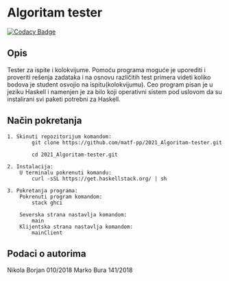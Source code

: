 # Algoritam tester

[![Codacy Badge](https://api.codacy.com/project/badge/Grade/2d3253183a5d430984e986d2718e4fb3)](https://app.codacy.com/gh/matf-pp/2021_Algoritam-tester?utm_source=github.com&utm_medium=referral&utm_content=matf-pp/2021_Algoritam-tester&utm_campaign=Badge_Grade_Settings)

## Opis

Tester za ispite i kolokvijume. Pomoću programa moguće je uporediti i proveriti rešenja zadataka i na osnovu različitih test primera videti koliko bodova je student osvojio na ispitu(kolokvijumu). Ceo program pisan je u jeziku Haskell i namenjen je za bilo koji operativni sistem pod uslovom da su instalirani svi paketi potrebni za Haskell.


## Način pokretanja
    1. Skinuti repozitorijum komandom:
            git clone https://github.com/matf-pp/2021_Algoritam-tester.git
            
            cd 2021_Algoritam-tester.git

    2. Instalacija:
        U terminalu pokrenuti komandu:
            curl -sSL https://get.haskellstack.org/ | sh

    3. Pokretanja programa:
        Pokrenuti program komandom:
            stack ghci

        Severska strana nastavlja komandom:
            main
        Klijentska strana nastavlja komandom:
            mainClient




## Podaci o autorima

Nikola Borjan 010/2018
Marko Bura 141/2018
